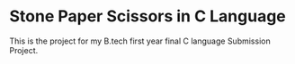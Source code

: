 # Stone Paper Scissors in C Language
This is the project for my B.tech first year final C language Submission Project.
